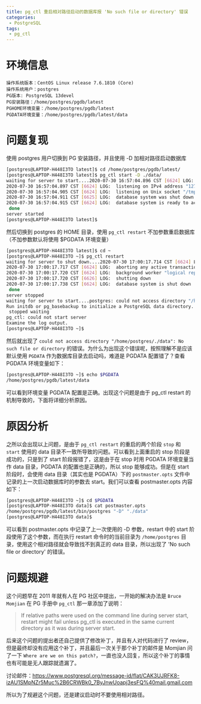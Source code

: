 ```yaml
---
title: pg_ctl 重启相对路径启动的数据库报 'No such file or directory' 错误
categories: 
 - PostgreSQL
tags:
 - pg_ctl
---
```


# 环境信息

```
操作系统版本：CentOS Linux release 7.6.1810 (Core)
操作系统用户：postgres
PG版本: PostgreSQL 13devel
PG安装路径：/home/postgres/pgdb/latest
PGHOME环境变量：/home/postgres/pgdb/latest
PGDATA环境变量：/home/postgres/pgdb/latest/data
```

# 问题复现

使用 postgres 用户切换到 PG 安装路径，并且使用 -D 加相对路径启动数据库

```sh
[postgres@LAPTOP-H448I3TO latest]$ cd /home/postgres/pgdb/latest/
[postgres@LAPTOP-H448I3TO latest]$ pg_ctl start -D ./data/
waiting for server to start....2020-07-30 16:57:04.896 CST [6624] LOG:  starting PostgreSQL 13devel on x86_64-pc-linux-gnu, compiled by gcc (GCC) 4.8.5 20150623 (Red Hat 4.8.5-39), 64-bit
2020-07-30 16:57:04.897 CST [6624] LOG:  listening on IPv4 address "127.0.0.1", port 5432
2020-07-30 16:57:04.905 CST [6624] LOG:  listening on Unix socket "/tmp/.s.PGSQL.5432"
2020-07-30 16:57:04.911 CST [6625] LOG:  database system was shut down at 2020-07-30 16:56:46 CST
2020-07-30 16:57:04.915 CST [6624] LOG:  database system is ready to accept connections
 done
server started
[postgres@LAPTOP-H448I3TO latest]$
```

然后切换到 postgres 的 HOME 目录，使用 `pg_ctl restart` 不加参数重启数据库（不加参数默认将使用 $PGDATA 环境变量）

```sh
[postgres@LAPTOP-H448I3TO latest]$ cd ~
[postgres@LAPTOP-H448I3TO ~]$ pg_ctl restart
waiting for server to shut down....2020-07-30 17:00:17.714 CST [6624] LOG:  received fast shutdown request
2020-07-30 17:00:17.717 CST [6624] LOG:  aborting any active transactions
2020-07-30 17:00:17.720 CST [6624] LOG:  background worker "logical replication launcher" (PID 6631) exited with exit code 1
2020-07-30 17:00:17.720 CST [6626] LOG:  shutting down
2020-07-30 17:00:17.738 CST [6624] LOG:  database system is shut down
 done
server stopped
waiting for server to start....postgres: could not access directory "/home/postgres/./data": No such file or directory
Run initdb or pg_basebackup to initialize a PostgreSQL data directory.
 stopped waiting
pg_ctl: could not start server
Examine the log output.
[postgres@LAPTOP-H448I3TO ~]$
```

然后就出现了 `could not access directory "/home/postgres/./data": No such file or directory` 的错误。为什么为出现这个错误呢，按照理解不是应该默认使用 `PGDATA` 作为数据库目录去启动吗，难道是 PGDATA 配置错了？查看 PGDATA 环境变量如下：

```sh
[postgres@LAPTOP-H448I3TO ~]$ echo $PGDATA
/home/postgres/pgdb/latest/data
```

可以看到环境变量 PGDATA 配置是正确。出现这个问题是由于 pg_ctl restart 的机制导致的，下面将详细分析原因。

# 原因分析

之所以会出现以上问题，是由于 `pg_ctl restart` 的重启的两个阶段 `stop` 和 `start` 使用的 data 目录不一致所导致的问题。可以看到上面重启的 stop 阶段是成功的，只是到了 start 阶段报错了，这是由于在 stop 时用 PGDATA 环境变量当作 data 目录，PGDATA 的配置也是正确的，所以 stop 能够成功。但是在 start 阶段时，会使用 data 目录（其实也是 PGDATA）下的 `postmaster.opts` 文件中记录的上一次启动数据库时的参数去 start。我们可以查看 postmaster.opts 内容如下：

```sh
[postgres@LAPTOP-H448I3TO ~]$ cd $PGDATA
[postgres@LAPTOP-H448I3TO data]$ cat postmaster.opts
/home/postgres/pgdb/latest/bin/postgres "-D" "./data"
[postgres@LAPTOP-H448I3TO data]$
```

可以看到 postmaster.opts 中记录了上一次使用的 -D 参数，restart 中的 start 阶段使用了这个参数，而在执行 restart 命令时的当前目录为 `/home/postgres` 目录，使用这个相对路径就会导致找不到真正的 data 目录，所以出现了 'No such file or directory' 的错误。

# 问题规避

这个问题早在 2011 年就有人在 PG 社区中提出，一开始的解决办法是 `Bruce Momjian` 在 PG 手册中 `pg_ctl` 那一章添加了说明：

> If relative paths were used on the command line during server start, restart might fail unless pg_ctl is executed in the same current directory as it was during server start.

后来这个问题的提出者还自己提供了修改补丁，并且有人对代码进行了 review，但是最终却没有应用这个补丁，并且最后一次关于那个补丁的邮件是 Momjian 问了一下 `Where are we on this patch?`，一直也没人回复，所以这个补丁的事情也有可能是无人跟踪就遗漏了。

讨论邮件：https://www.postgresql.org/message-id/flat/CAK3UJRFK8-izAU1SMpNZr5Muc%2B6CRWBk0_7ByJnwUoapj3esFQ%40mail.gmail.com

所以为了规避这个问题，还是建议启动时不要使用相对路径。